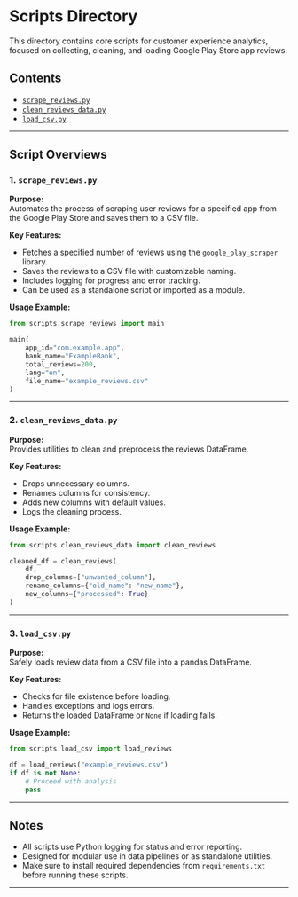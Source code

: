 # Scripts Directory

This directory contains core scripts for customer experience analytics, focused on collecting, cleaning, and loading Google Play Store app reviews.

## Contents

- [`scrape_reviews.py`](./scrape_reviews.py)
- [`clean_reviews_data.py`](./clean_reviews_data.py)
- [`load_csv.py`](./load_csv.py)

---

## Script Overviews

### 1. `scrape_reviews.py`

**Purpose:**  
Automates the process of scraping user reviews for a specified app from the Google Play Store and saves them to a CSV file.

**Key Features:**
- Fetches a specified number of reviews using the `google_play_scraper` library.
- Saves the reviews to a CSV file with customizable naming.
- Includes logging for progress and error tracking.
- Can be used as a standalone script or imported as a module.

**Usage Example:**
```python
from scripts.scrape_reviews import main

main(
    app_id="com.example.app",
    bank_name="ExampleBank",
    total_reviews=200,
    lang="en",
    file_name="example_reviews.csv"
)
```

---

### 2. `clean_reviews_data.py`

**Purpose:**  
Provides utilities to clean and preprocess the reviews DataFrame.

**Key Features:**
- Drops unnecessary columns.
- Renames columns for consistency.
- Adds new columns with default values.
- Logs the cleaning process.

**Usage Example:**
```python
from scripts.clean_reviews_data import clean_reviews

cleaned_df = clean_reviews(
    df,
    drop_columns=["unwanted_column"],
    rename_columns={"old_name": "new_name"},
    new_columns={"processed": True}
)
```

---

### 3. `load_csv.py`

**Purpose:**  
Safely loads review data from a CSV file into a pandas DataFrame.

**Key Features:**
- Checks for file existence before loading.
- Handles exceptions and logs errors.
- Returns the loaded DataFrame or `None` if loading fails.

**Usage Example:**
```python
from scripts.load_csv import load_reviews

df = load_reviews("example_reviews.csv")
if df is not None:
    # Proceed with analysis
    pass
```

---

## Notes

- All scripts use Python logging for status and error reporting.
- Designed for modular use in data pipelines or as standalone utilities.
- Make sure to install required dependencies from ```requirements.txt``` before running these scripts.

---